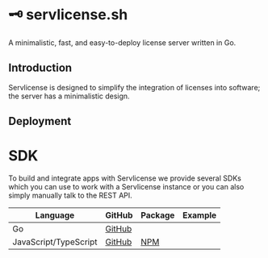 # 🗝️ servlicense.sh

A minimalistic, fast, and easy-to-deploy license server written in Go.

## Introduction

Servlicense is designed to simplify the integration of licenses into software; the server has a minimalistic design. 

## Deployment

# SDK

To build and integrate apps with Servlicense we provide several SDKs which you can use to work with a Servlicense instance or you
can also simply manually talk to the REST API.

| Language   | GitHub                                                  | Package                                                           | Example                                                      |
|------------|---------------------------------------------------------|-------------------------------------------------------------------|--------------------------------------------------------------|
| Go         | [GitHub]()         |                                                                   |      |
| JavaScript/TypeScript | [GitHub]() | [NPM]()                    |                                                              |